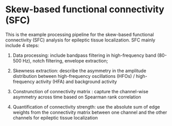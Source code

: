 # Skew-based functional connectivity (SFC)
This is the example processing pipeline for the skew-based functional connectivity (SFC) analysis for epileptic tissue localization. SFC mainly include 4 steps:

1. Data processing: include bandpass filtering in high-frequency band (80-500 Hz), notch filtering, envelope extraction;

2. Skewness extraction: describe the asymmetry in the amplitude distribution between high-frequency oscillations (HFOs) / high-frequency activity (HFA) and background activity

3. Construnction of connectivity matrix : capture the channel-wise asymmetry across time based on Spearman rank correlation

4. Quantification of connectivity strength: use the absolute sum of edge weights from the connectivity matrix between one channel and the other channels for epileptic tissue localization